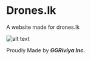 # Drones.lk

A website made for drones.lk

![alt text](https://i.ibb.co/Gd92XcY/image.png)

Proudly Made by ***GGRiviya Inc.***